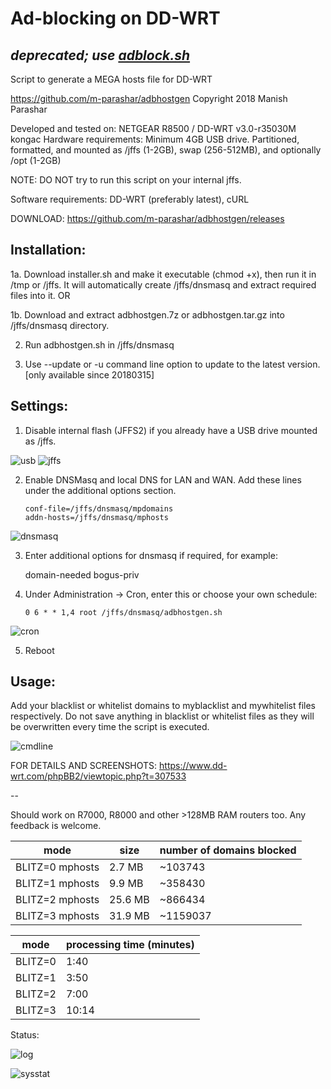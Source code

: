 # Ad-blocking on DD-WRT
*deprecated; use [adblock.sh](https://github.com/m-parashar/adblock)*
---------------------
Script to generate a MEGA hosts file for DD-WRT

https://github.com/m-parashar/adbhostgen
Copyright 2018 Manish Parashar

Developed and tested on: NETGEAR R8500 / DD-WRT v3.0-r35030M kongac 
Hardware requirements: Minimum 4GB USB drive. 
Partitioned, formatted, and mounted as /jffs (1-2GB), swap (256-512MB), and optionally /opt (1-2GB) 

NOTE: DO NOT try to run this script on your internal jffs. 

Software requirements: DD-WRT (preferably latest), cURL 

DOWNLOAD: https://github.com/m-parashar/adbhostgen/releases

Installation:
-------------

1a. Download installer.sh and make it executable (chmod +x), then run it in /tmp or /jffs.
    It will automatically create /jffs/dnsmasq and extract required files into it. OR

1b. Download and extract adbhostgen.7z or adbhostgen.tar.gz into /jffs/dnsmasq directory.

2. Run adbhostgen.sh in /jffs/dnsmasq

3. Use --update or -u command line option to update to the latest version. [only available since 20180315]

Settings:
---------

1. Disable internal flash (JFFS2) if you already have a USB drive mounted as /jffs.

![usb](https://i.imgur.com/3c5kkTM.png)
![jffs](https://i.imgur.com/bDJBxd8.png)

2. Enable DNSMasq and local DNS for LAN and WAN. Add these lines under the additional options section.

    ```
    conf-file=/jffs/dnsmasq/mpdomains
    addn-hosts=/jffs/dnsmasq/mphosts
    ```

![dnsmasq](https://i.imgur.com/ez7yLM4.png)

3. Enter additional options for dnsmasq if required, for example:

    domain-needed
    bogus-priv

4. Under Administration -> Cron, enter this or choose your own schedule:

    ```
    0 6 * * 1,4 root /jffs/dnsmasq/adbhostgen.sh
    ```

![cron](https://i.imgur.com/Y7RAEVk.png)

5. Reboot

Usage:
------

Add your blacklist or whitelist domains to myblacklist and mywhitelist files respectively.
Do not save anything in blacklist or whitelist files as they will be overwritten every
time the script is executed.

![cmdline](https://i.imgur.com/fkNThIJ.png)

FOR DETAILS AND SCREENSHOTS: https://www.dd-wrt.com/phpBB2/viewtopic.php?t=307533

--

Should work on R7000, R8000 and other >128MB RAM routers too. Any feedback is welcome. 

| mode            | size    | number of domains blocked |
|-----------------|---------|---------------------------|
| BLITZ=0 mphosts | 2.7 MB  | ~103743                   |
| BLITZ=1 mphosts | 9.9 MB  | ~358430                   |
| BLITZ=2 mphosts | 25.6 MB | ~866434                   |
| BLITZ=3 mphosts | 31.9 MB | ~1159037                  |

| mode     | processing time (minutes) |
|----------|---------------------------|
| BLITZ=0  |  1:40                     |
| BLITZ=1  |  3:50                     |
| BLITZ=2  |  7:00                     |
| BLITZ=3  | 10:14                     |

Status: 

![log](https://i.imgur.com/b6MoGEk.png)

![sysstat](https://i.imgur.com/dS2Zhru.png)
